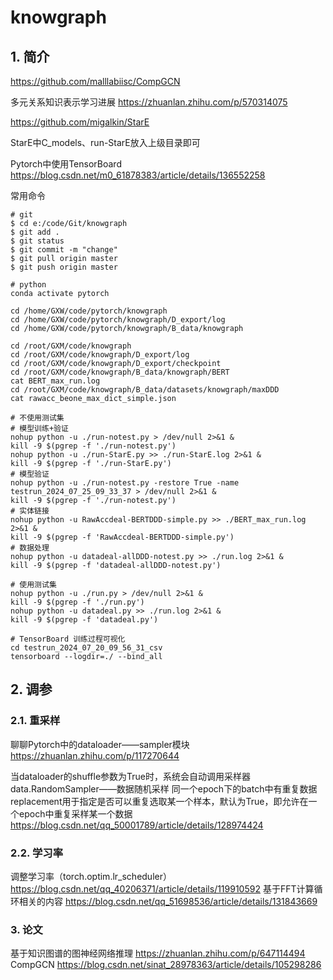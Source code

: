# knowgraph 


## 1. 简介

https://github.com/malllabiisc/CompGCN

多元关系知识表示学习进展
https://zhuanlan.zhihu.com/p/570314075

https://github.com/migalkin/StarE

StarE中C_models、run-StarE放入上级目录即可

Pytorch中使用TensorBoard
https://blog.csdn.net/m0_61878383/article/details/136552258


常用命令
```
# git
$ cd e:/code/Git/knowgraph
$ git add .
$ git status
$ git commit -m "change"
$ git pull origin master
$ git push origin master

# python
conda activate pytorch

cd /home/GXW/code/pytorch/knowgraph
cd /home/GXW/code/pytorch/knowgraph/D_export/log
cd /home/GXW/code/pytorch/knowgraph/B_data/knowgraph

cd /root/GXM/code/knowgraph
cd /root/GXM/code/knowgraph/D_export/log
cd /root/GXM/code/knowgraph/D_export/checkpoint
cd /root/GXM/code/knowgraph/B_data/knowgraph/BERT
cat BERT_max_run.log
cd /root/GXM/code/knowgraph/B_data/datasets/knowgraph/maxDDD
cat rawacc_beone_max_dict_simple.json

# 不使用测试集
# 模型训练+验证
nohup python -u ./run-notest.py > /dev/null 2>&1 &
kill -9 $(pgrep -f './run-notest.py')
nohup python -u ./run-StarE.py >> ./run-StarE.log 2>&1 &
kill -9 $(pgrep -f './run-StarE.py')
# 模型验证
nohup python -u ./run-notest.py -restore True -name testrun_2024_07_25_09_33_37 > /dev/null 2>&1 &
kill -9 $(pgrep -f './run-notest.py')
# 实体链接
nohup python -u RawAccdeal-BERTDDD-simple.py >> ./BERT_max_run.log 2>&1 &
kill -9 $(pgrep -f 'RawAccdeal-BERTDDD-simple.py')
# 数据处理
nohup python -u datadeal-allDDD-notest.py >> ./run.log 2>&1 &
kill -9 $(pgrep -f 'datadeal-allDDD-notest.py')

# 使用测试集
nohup python -u ./run.py > /dev/null 2>&1 &
kill -9 $(pgrep -f './run.py')
nohup python -u datadeal.py >> ./run.log 2>&1 &
kill -9 $(pgrep -f 'datadeal.py')

# TensorBoard 训练过程可视化
cd testrun_2024_07_20_09_56_31_csv
tensorboard --logdir=./ --bind_all
```

## 2. 调参

### 2.1. 重采样

聊聊Pytorch中的dataloader——sampler模块
https://zhuanlan.zhihu.com/p/117270644

当dataloader的shuffle参数为True时，系统会自动调用采样器data.RandomSampler——数据随机采样
同一个epoch下的batch中有重复数据
replacement用于指定是否可以重复选取某一个样本，默认为True，即允许在一个epoch中重复采样某一个数据
https://blog.csdn.net/qq_50001789/article/details/128974424

### 2.2. 学习率

调整学习率（torch.optim.lr_scheduler）
https://blog.csdn.net/qq_40206371/article/details/119910592
基于FFT计算循环相关的内容
https://blog.csdn.net/qq_51698536/article/details/131843669


### 3. 论文
基于知识图谱的图神经网络推理
https://zhuanlan.zhihu.com/p/647114494
CompGCN
https://blog.csdn.net/sinat_28978363/article/details/105298286